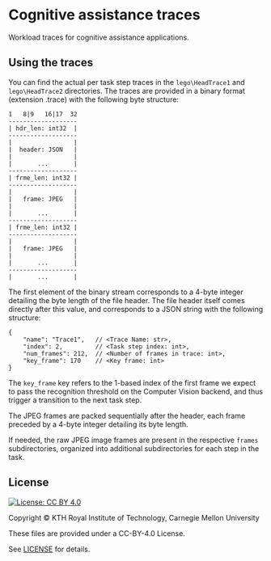 # Cognitive assistance traces

Workload traces for cognitive assistance applications.

## Using the traces

You can find the actual per task step traces in the ```lego\HeadTrace1``` and ```lego\HeadTrace2``` directories.
The traces are provided in a binary format (extension .trace) with the following byte structure:

```
1   8|9   16|17  32
-------------------
| hdr_len: int32  |
-------------------
|                 |
|  header: JSON   |
|                 |
|       ...       |
-------------------
| frme_len: int32 |
-------------------
|                 |
|   frame: JPEG   |
|                 |
|       ...       |
-------------------
| frme_len: int32 |
-------------------
|                 |
|   frame: JPEG   |
|                 |
|       ...       |
-------------------
|       ...       |
```

The first element of the binary stream corresponds to a 4-byte integer detailing the byte length of the file header.
The file header itself comes directly after this value, and corresponds to a JSON string with the following structure:

```json5
{
    "name": "Trace1",   // <Trace Name: str>,
    "index": 2,         // <Task step index: int>,
    "num_frames": 212,  // <Number of frames in trace: int>,
    "key_frame": 170    // <Key frame: int>
}
```

The ```key_frame``` key refers to the 1-based index of the first frame we expect to pass the recognition threshold on the Computer Vision backend, and thus trigger a transition to the next task step.

The JPEG frames are packed sequentially after the header, each frame preceded by a 4-byte integer detailing its byte length.

If needed, the raw JPEG image frames are present in the respective ```frames``` subdirectories, organized into additional subdirectories for each step in the task.

## License

[![License: CC BY 4.0](https://img.shields.io/badge/License-CC%20BY%204.0-lightgrey.svg)](https://creativecommons.org/licenses/by/4.0/)

Copyright © KTH Royal Institute of Technology, Carnegie Mellon University

These files are provided under a CC-BY-4.0 License.

See [LICENSE](LICENSE) for details.
